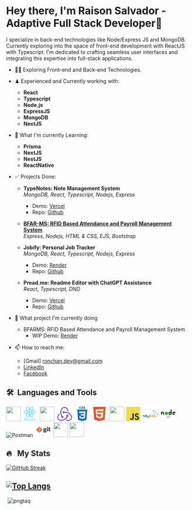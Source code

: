 


<h1>Hey there, I'm Raison Salvador - Adaptive Full Stack Developer🌊</h1>

I specialize in back-end technologies like Node/Express JS and MongoDB. Currently exploring into the space of front-end development with ReactJS with Typescript. I'm dedicated to crafting seamless user interfaces and integrating this expertise into full-stack applications.

- 👨‍✈️ Exploring Front-end and Back-end Technologies.
- ♟ Experienced and Currently working with:
   
   - **React**
   - **Typescript**
   - **Node.js**
   - **ExpressJS**
   - **MongoDB**
   - **NextJS**
   
- 🏫 What I'm currently Learning:

   - **Prisma**
   - **NextJS**
   - **NestJS**
   - **ReactNative**

- ✅ Projects Done:

   - **TypeNotes: Note Management System**
     <br> <i> MongoDB, React, Typescript, Nodejs, Express </i>
     
      - Demo: [Vercel](https://tsnotes.onrender.com/)
      - Repo: [Github](https://github.com/jkenger/typenotes)
        
   - **[BFAR-MS: RFID Based Attendance and Payroll Management System](https://bfarms.onrender.com/)**
     <br> <i> Express, Nodejs, HTML & CSS, EJS, Bootstrap </i>
   - **Jobify: Personal Job Tracker**
     <br> <i> MongoDB, React, Typescript, Nodejs, Express </i>
     
      - Demo: [Render](https://jobify-rl4k.onrender.com/)
      - Repo: [Github](https://github.com/jkenger/jobify)
    
   - **Pread.me: Readme Editor with ChatGPT Assistance**
     <br> <i> React, Typescript, DND </i>
    
      - Demo: [Vercel](https://pread-me.vercel.app/)
      - Repo: [Github](https://github.com/jkenger/pread-me)

- 📝 What project I'm currently doing

  - BFARMS: RFID Based Attendance and Payroll Management System
       - WIP Demo: [Render](https://bfarmsv2.onrender.com/admin/employees)

- 📫 How to reach me: &nbsp;

   - [Gmail] ronchan.dev@gmail.com
   - [LinkedIn](https://www.linkedin.com/in/raisonsalvador/)
   - [Facebook](https://www.facebook.com/profile.php?id=61578506374853)


## 🛠 &nbsp;Languages and Tools

<p>

<img src="https://cdn.jsdelivr.net/gh/devicons/devicon/icons/typescript/typescript-original.svg" width="40" height="40"/>      
<img src="https://github.com/devicons/devicon/blob/master/icons/react/react-original-wordmark.svg" title="React" alt="React" width="40" height="40"/>&nbsp;
<img src="https://cdn.jsdelivr.net/gh/devicons/devicon/icons/nextjs/nextjs-original.svg" width="40" height="40"/>&nbsp;
<img src="https://github.com/devicons/devicon/blob/master/icons/redux/redux-original.svg" title="Redux" alt="Redux " width="40" height="40"/>&nbsp;
<img src="https://github.com/devicons/devicon/blob/master/icons/css3/css3-plain-wordmark.svg"  title="CSS3" alt="CSS" width="40" height="40"/>&nbsp;
<img src="https://github.com/devicons/devicon/blob/master/icons/html5/html5-original.svg" title="HTML5" alt="HTML" width="40" height="40"/>&nbsp;
<img src="https://cdn.jsdelivr.net/gh/devicons/devicon/icons/tailwindcss/tailwindcss-original-wordmark.svg" width="40" height="40"/>
<img src="https://github.com/devicons/devicon/blob/master/icons/javascript/javascript-original.svg" title="JavaScript" alt="JavaScript" width="40" height="40"/>&nbsp;
<img src="https://github.com/devicons/devicon/blob/master/icons/mysql/mysql-original-wordmark.svg" title="MySQL"  alt="MySQL" width="40" height="40"/>&nbsp;
<img src="https://github.com/devicons/devicon/blob/master/icons/nodejs/nodejs-original-wordmark.svg" title="NodeJS" alt="NodeJS" width="40" height="40"/>&nbsp;
<img src="https://www.vectorlogo.zone/logos/getpostman/getpostman-icon.svg" title="Postman"  alt="Postman" width="40" height="40"/>&nbsp;
<img src="https://github.com/devicons/devicon/blob/master/icons/git/git-original-wordmark.svg" title="Git" alt="Git" width="40" height="40"/>&nbsp;
<img src="https://cdn.jsdelivr.net/gh/devicons/devicon/icons/mongodb/mongodb-original.svg" width="40" height="40"/>
<img src="https://cdn.jsdelivr.net/gh/devicons/devicon/icons/visualstudio/visualstudio-plain.svg" width="40" height="40"/>

          
</p>

## 🔥 &nbsp; My Stats
[![GitHub Streak](http://github-readme-streak-stats.herokuapp.com?user=pngtaq&theme=transparent)](https://git.io/streak-stats)

[![Top Langs](https://github-readme-stats.vercel.app/api/top-langs/?username=pngtaq&layout=compact&theme=vision-friendly-light)](https://github.com/anuraghazra/github-readme-stats)
---
<p>&nbsp;<img align="center" src="https://github-readme-stats.vercel.app/api?username=pngtaq&show_icons=true&locale=en" alt="pngtaq" /></p>
